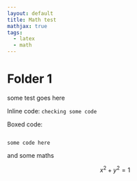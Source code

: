 ```yaml
---
layout: default
title: Math test
mathjax: true
tags: 
  - latex
  - math
---
```



# Folder 1


some test goes here

Inline code: ``` checking some code ```

Boxed code:

```

some code here

```

and some maths

$$ x^2 + y^2 = 1 $$